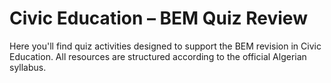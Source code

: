 # Civic Education – BEM Quiz Review

Here you'll find quiz activities designed to support the BEM revision in Civic Education. All resources are structured according to the official Algerian syllabus.






